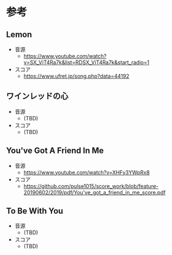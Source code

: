 # 参考

## Lemon
- 音源
    - https://www.youtube.com/watch?v=SX_ViT4Ra7k&list=RDSX_ViT4Ra7k&start_radio=1
- スコア
    - https://www.ufret.jp/song.php?data=44192

## ワインレッドの心
- 音源
    - (TBD)
- スコア
    - (TBD)

## You've Got A Friend In Me
- 音源
    - https://www.youtube.com/watch?v=XHFy3YWpRx8
- スコア
    - https://github.com/pulse1015/score_work/blob/feature-20190602/2019/pdf/You've_got_a_friend_in_me_score.pdf

## To Be With You
- 音源
    - (TBD)
- スコア
    - (TBD)
